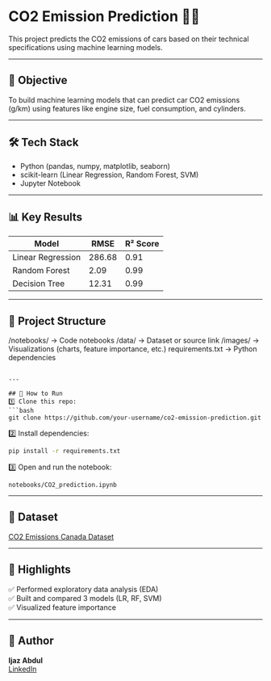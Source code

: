 # CO2 Emission Prediction 🚗🌱  

This project predicts the CO2 emissions of cars based on their technical specifications using machine learning models.  

---

## 🎯 Objective  
To build machine learning models that can predict car CO2 emissions (g/km) using features like engine size, fuel consumption, and cylinders.  

---

## 🛠 Tech Stack  
- Python (pandas, numpy, matplotlib, seaborn)  
- scikit-learn (Linear Regression, Random Forest, SVM)  
- Jupyter Notebook  

---

## 📊 Key Results  
| Model | RMSE | R² Score |  
|--------|-------|----------|  
| Linear Regression | 286.68| 0.91|  
| Random Forest | 2.09| 0.99 |  
| Decision Tree| 12.31| 0.99|  


---

## 📁 Project Structure  
/notebooks/ → Code notebooks
/data/ → Dataset or source link
/images/ → Visualizations (charts, feature importance, etc.)
requirements.txt → Python dependencies
```

---

## 🚀 How to Run
1️⃣ Clone this repo:
```bash
git clone https://github.com/your-username/co2-emission-prediction.git
```

2️⃣ Install dependencies:
```bash
pip install -r requirements.txt
```

3️⃣ Open and run the notebook:
```
notebooks/CO2_prediction.ipynb
```

---

## 📌 Dataset
[CO2 Emissions Canada Dataset](https://www.kaggle.com/datasets/debajyotipodder/co2-emission-by-vehicles)

---

## 🌟 Highlights
✅ Performed exploratory data analysis (EDA)  
✅ Built and compared 3 models (LR, RF, SVM)  
✅ Visualized feature importance  

---

## 🙌 Author
**Ijaz Abdul**  
[LinkedIn](https://www.linkedin.com/in/ijazabdulgafoor)
